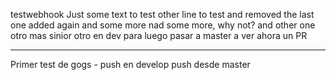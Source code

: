 testwebhook
Just some text to test
other line to test and removed the last one
added again and some more nad some more, why not?
and other one
otro mas sinior
otro en dev para luego pasar a master 
a ver ahora un PR

-------
Primer test de gogs - push en develop
push desde master